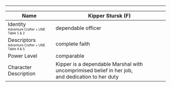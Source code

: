 ___

| Name |   Kipper Stursk (F) |
|---------------|---------------|
| Identity <br> <font size="1"> Adventure Crafter + UNE Table 1 & 2 | dependable  officer |
| Descriptors <br> <font size="1"> Adventure Crafter + UNE Table 4 & 5 | complete faith |
| Power Level |comparable|
| Character Description |Kipper is a dependable Marshal with uncomprimised belief in her job, <br>and dedication to her duty |